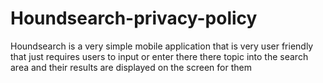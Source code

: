 # Houndsearch-privacy-policy

Houndsearch is a very simple mobile application that is very user friendly that just requires users to input or enter there there topic into the search area and their results are displayed on the screen for them 
